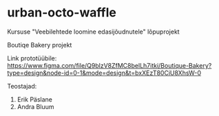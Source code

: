 # urban-octo-waffle
Kursuse "Veebilehtede loomine edasijõudnutele" lõpuprojekt

Boutiqe Bakery projekt

Link prototüübile: https://www.figma.com/file/Q9blzV8ZfMC8belLh7itki/Boutique-Bakery?type=design&node-id=0-1&mode=design&t=bxXEzT80CiU8XhsW-0

Teostajad:
  1. Erik Päslane
  2. Andra Bluum

